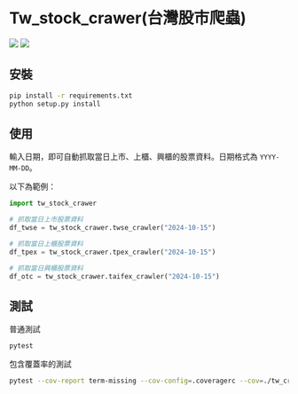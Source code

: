# Tw_stock_crawer(台灣股市爬蟲)
![](https://img.shields.io/static/v1?label=python&message=3.8>=&color=blue)
[![](https://img.shields.io/static/v1?label=license&message=MIT&color=green)](./License.txt)

## 安裝
```bash
pip install -r requirements.txt
python setup.py install
```

## 使用

輸入日期，即可自動抓取當日上市、上櫃、興櫃的股票資料。日期格式為 `YYYY-MM-DD`。

以下為範例：

```python
import tw_stock_crawer

# 抓取當日上市股票資料
df_twse = tw_stock_crawer.twse_crawler("2024-10-15")

# 抓取當日上櫃股票資料
df_tpex = tw_stock_crawer.tpex_crawler("2024-10-15")

# 抓取當日興櫃股票資料
df_otc = tw_stock_crawer.taifex_crawler("2024-10-15")
```

## 測試
普通測試
```bash
pytest
```
包含覆蓋率的測試
```bash
pytest --cov-report term-missing --cov-config=.coveragerc --cov=./tw_crawler test/
```
